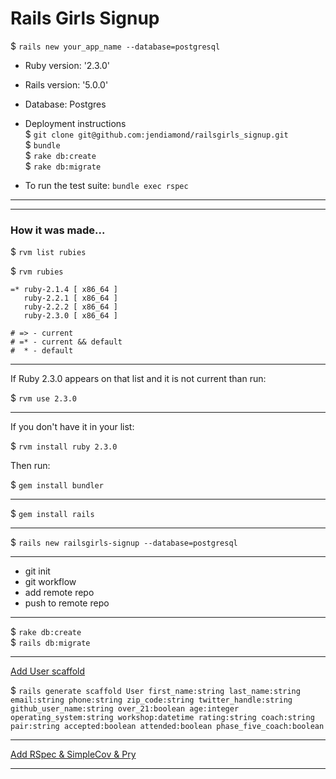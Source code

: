 # Rails Girls Signup

$ `rails new your_app_name --database=postgresql`

* Ruby version: '2.3.0'

* Rails version: '5.0.0'

* Database: Postgres

* Deployment instructions  
$ `git clone git@github.com:jendiamond/railsgirls_signup.git`  
$ `bundle`  
$ `rake db:create`  
$ `rake db:migrate`

* To run the test suite: `bundle exec rspec`

---
---

### How it was made...

$ `rvm list rubies`

$ `rvm rubies`
```
=* ruby-2.1.4 [ x86_64 ]
   ruby-2.2.1 [ x86_64 ]
   ruby-2.2.2 [ x86_64 ]
   ruby-2.3.0 [ x86_64 ]

# => - current
# =* - current && default
#  * - default
```

---

If Ruby 2.3.0 appears on that list and it is not current than run:

$ `rvm use 2.3.0`

---

If you don't have it in your list:

$ `rvm install ruby 2.3.0`

Then run:

$ `gem install bundler`

---

$ `gem install rails`

---

$ `rails new railsgirls-signup --database=postgresql`

---

+ git init
+ git workflow
+ add remote repo
+ push to remote repo

---

$ `rake db:create`  
$ `rails db:migrate`

---

[Add User scaffold](https://github.com/jendiamond/railsgirls-signup/issues/1)

$ `rails generate scaffold User first_name:string last_name:string email:string phone:string zip_code:string twitter_handle:string github_user_name:string over_21:boolean age:integer operating_system:string workshop:datetime rating:string coach:string pair:string accepted:boolean attended:boolean phase_five_coach:boolean`

---

[Add RSpec & SimpleCov & Pry](https://github.com/jendiamond/railsgirls-signup/issues/6)

---
